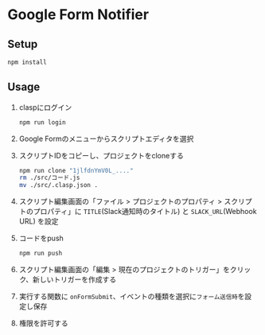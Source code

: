 # Google Form Notifier

## Setup

```sh
npm install
```

## Usage

1. claspにログイン

   ```sh
   npm run login
   ```

2. Google Formのメニューからスクリプトエディタを選択
3. スクリプトIDをコピーし、プロジェクトをcloneする

   ```sh
   npm run clone "1jlfdnYmV0L_...."
   rm ./src/コード.js
   mv ./src/.clasp.json .
   ```

4. スクリプト編集画面の「ファイル > プロジェクトのプロパティ > スクリプトのプロパティ」に `TITLE`(Slack通知時のタイトル) と `SLACK_URL`(Webhook URL) を設定
5. コードをpush

   ```sh
   npm run push
   ```

6. スクリプト編集画面の「編集 > 現在のプロジェクトのトリガー」をクリック、新しいトリガーを作成する
7. 実行する関数に `onFormSubmit`、イベントの種類を選択に`フォーム送信時`を設定し保存
8. 権限を許可する

